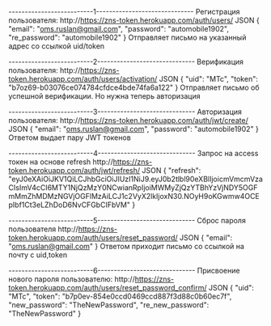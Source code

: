 --------------------------1------------------------------
Регистрация пользователя:
http://https://zns-token.herokuapp.com/auth/users/
JSON 
{
    "email": "oms.ruslan@gmail.com",
    "password": "automobile1902",
    "re_password": "automobile1902"
}
Отправляет письмо на указанный адрес со ссылкой uid/token

--------------------------2------------------------------
Верификация пользователя:
http://https://zns-token.herokuapp.com/auth/users/activation/
JSON
{
    "uid": "MTc",
    "token": "b7oz69-b03076ce074784cfdce4bde74fa6a122"
}
Отправляет письмо об успешной верификации. Но нужна теперь авторизация

--------------------------3------------------------------
Авторизация пользователя:
http://https://zns-token.herokuapp.com/auth/jwt/create/
JSON
{
    "email": "oms.ruslan@gmail.com",
    "password": "automobile1902"
}
Ответом выдает пару JWT токенов

--------------------------4------------------------------
Запрос на access токен на основе refresh
http://https://zns-token.herokuapp.com/auth/jwt/refresh/
JSON
{
    "refresh": "eyJ0eXAiOiJKV1QiLCJhbGciOiJIUzI1NiJ9.eyJ0b2tlbl90eXBlIjoicmVmcmVzaCIsImV4cCI6MTY1NjQzMzY0NCwianRpIjoiMWMyZjQzYTBhYzVjNDY5OGFmMmZhMDMzNGVjOGFlMzAiLCJ1c2VyX2lkIjoxN30.NOyH9oKGwmw4OCEpIbf1Ct3eLZhDoD6NvCFGbCIFbVM"
}

--------------------------5------------------------------
Сброс пароля пользователя
http://https://zns-token.herokuapp.com/auth/users/reset_password/
JSON
{
    "email": "oms.ruslan@gmail.com"
}
Ответом приходит письмо со ссылкой на почту с uid,token

--------------------------6------------------------------
Присвоение нового пароля пользователю:
http://https://zns-token.herokuapp.com/auth/users/reset_password_confirm/
JSON
{
    "uid": "MTc",
    "token": "b7p0ev-854e0ccd0469ccd887f3d88c0b60ec7f",
    "new_password": "TheNewPassword",
    "re_new_password": "TheNewPassword"
}

